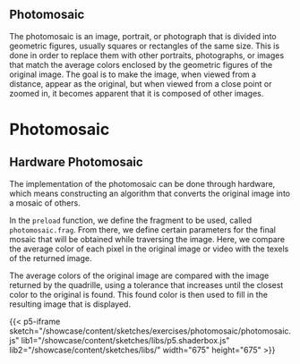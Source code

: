 ## Photomosaic

The photomosaic is an image, portrait, or photograph that is divided into geometric figures, usually squares or rectangles of the same size. This is done in order to replace them with other portraits, photographs, or images that match the average colors enclosed by the geometric figures of the original image. The goal is to make the image, when viewed from a distance, appear as the original, but when viewed from a close point or zoomed in, it becomes apparent that it is composed of other images.

# Photomosaic

##  Hardware Photomosaic

The implementation of the photomosaic can be done through hardware, which means constructing an algorithm that converts the original image into a mosaic of others.

In the `preload` function, we define the fragment to be used, called `photomosaic.frag`. From there, we define certain parameters for the final mosaic that will be obtained while traversing the image. Here, we compare the average color of each pixel in the original image or video with the texels of the returned image.

The average colors of the original image are compared with the image returned by the quadrille, using a tolerance that increases until the closest color to the original is found. This found color is then used to fill in the resulting image that is displayed.

{{< p5-iframe sketch="/showcase/content/sketches/exercises/photomosaic/photomosaic.js" lib1="/showcase/content/sketches/libs/p5.shaderbox.js" lib2="/showcase/content/sketches/libs/" width="675" height="675" >}}

